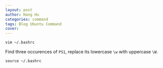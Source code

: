 ```yaml
---
layout: post
author: Hang Hu
categories: command
tags: Blog Ubuntu Command 
cover: 
---
```


```
vim ~/.bashrc
```


Find three occurences of `PS1`, replace its lowercase `\w` with uppercase `\W`.


```
source ~/.bashrc
```
